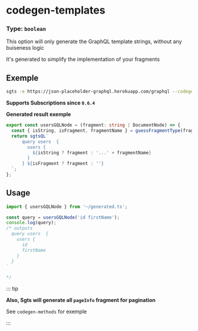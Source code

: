 # codegen-templates

### Type: `boolean`

This option will only generate the GraphQL template strings, without any buiseness logic

It's generated to simplify the implementation of your fragments

## Exemple

```bash
sgts -e https://json-placeholder-graphql.herokuapp.com/graphql --codegen-template
```

**Supports Subscriptions since `0.6.4`**

**Generated result exemple**

```ts
export const usersGQLNode = (fragment: string | DocumentNode) => {
  const { isString, isFragment, fragmentName } = guessFragmentType(fragment);
  return sgtsQL`
      query users  {
        users {
          ${isString ? fragment : '...' + fragmentName}
        }
      } ${isFragment ? fragment : ''}
  `;
};
```

## Usage

```typescript
import { usersGQLNode } from '~/generated.ts';

const query = usersGQLNode('id firstName');
console.log(query);
/* outputs
  query users  {
    users {
      id
      firstName
    }
  }
`

*/
```

::: tip

**Also, Sgts will generate all `pageInfo` fragment for pagination**

See `codegen-methods` for exemple

:::
